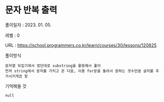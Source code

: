 # 문자 반복 출력
풀이일자 : 2023. 01. 05.  
    
레벨 : 0    

URL : https://school.programmers.co.kr/learn/courses/30/lessons/120825  
    
풀이방식    

    문자열 뒤집기에서 썼던대로 substring을 활용해서 풀이
    먼저 string에서 문자를 가지고 온 다음, 이중 for문을 돌려서 원하는 갯수만큼 글자를 추가시키게끔 함



기억해둘 것  
    
    null
